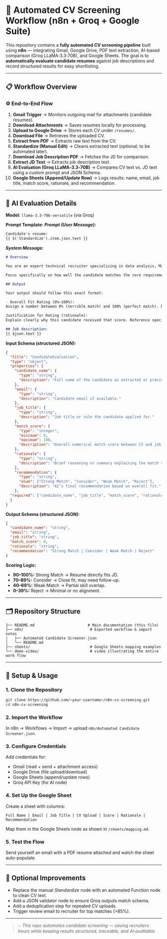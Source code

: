 # 🤖 Automated CV Screening Workflow (n8n + Groq + Google Suite)

This repository contains a **fully automated CV screening pipeline** built using **n8n** — integrating Gmail, Google Drive, PDF text extraction, AI-based comparison (Groq LLaMA‑3.3‑70B), and Google Sheets. The goal is to **automatically evaluate candidate resumes** against job descriptions and record structured results for easy shortlisting.

---

## 📋 Workflow Overview

### ⚙️ End-to-End Flow
1. **Gmail Trigger** → Monitors outgoing mail for attachments (candidate resumes).
2. **Download Attachments** → Saves resumes locally for processing.
3. **Upload to Google Drive** → Stores each CV under `/resumes/`.
4. **Download File** → Retrieves the uploaded CV.
5. **Extract from PDF** → Extracts raw text from the CV.
6. **Standardize (Manual Edit)** → Cleans extracted text (optional; to be automated later).
7. **Download Job Description PDF** → Fetches the JD for comparison.
8. **Extract JD Text** → Extracts job description text.
9. **AI Evaluation (Groq LLaMA‑3.3‑70B)** → Compares CV text vs. JD text using a custom prompt and JSON Schema.
10. **Google Sheets (Append/Update Row)** → Logs results: name, email, job title, match score, rationale, and recommendation.

---

## 🧠 AI Evaluation Details

**Model:** `llama-3.3-70b-versatile` (via Groq)

**Prompt Template:**
***Prompt (User Message):***
```markdown
Candidate's resume:
{{ $('Standardize').item.json.text }}
```

***System Message:***
```markdown
# Overview

You are an expert technical recruiter specializing in data analysis, Marketing, and software roles. You have been given a job description and a candidate resume. Your task is to analyze the resume in relation to the job description and provide a consistent JSON object containing a score and a brief rationale

Focus specifically on how well the candidate matches the core requirements and ideal profile outlined in the job description. Evaluate both technical skill alignment and business-context understanding. Use reasoning grounded in the actual content of the resume and job post – avoid making assumptions.

## Output

Your output should follow this exact format:

- Overall Fit Rating (0%–100%):
Assign a number between 0% (terrible match) and 100% (perfect match). Do not give decimals.

Justification for Rating (rationale):
Explain clearly why this candidate received that score. Reference specific resume content and how it aligns or doesn’t with the job description.

## Job description:
{{ $json.text }}
```

**Input Schema (structured JSON):**
```json
{
  "title": "CandidateEvaluation",
  "type": "object",
  "properties": {
    "candidate_name": {
      "type": "string",
      "description": "Full name of the candidate as extracted or provided."
    },
    "email": {
      "type": "string",
      "description": "Candidate email if available."
    },
    "job_title": {
      "type": "string",
      "description": "Job title or role the candidate applied for."
    },
    "match_score": {
      "type": "integer",
      "minimum": 0,
      "maximum": 100,
      "description": "Overall numerical match score between CV and job description (0%–100%)."
    },
    "rationale": {
      "type": "string",
      "description": "Brief reasoning or summary explaining the match score."
    },
    "recommendation": {
      "type": "string",
      "enum": ["Strong Match", "Consider", "Weak Match", "Reject"],
      "description": "AI’s final recommendation based on overall fit."
    },
  "required": ["candidate_name", "job_title", "match_score", "rationale", "recommendation"]
  }
}
```

**Output Schema (structured JSON):**
```json
{
  "candidate_name": "string",
  "email": "string",
  "job_title": "string",
  "match_score": 0,
  "rationale": "string",
  "recommendation": "Strong Match | Consider | Weak Match | Reject"
}
```

**Scoring Logic:**
- **90–100%:** Strong Match → Resume directly fits JD.
- **70–89%:** Consider → Close fit, may need follow-up.
- **40–69%:** Weak Match → Partial skill overlap.
- **0–39%:** Reject → Minimal or no alignment.

---

## 🗂️ Repository Structure
```
├── README.md                        # Main documentation (this file)
├── n8n/                              # Exported workflow & import notes
│   ├── Automated Candidate Screener.json
│   └── README.md
├── sheets/                           # Google Sheets mapping examples
└── demo-video/                       # video illustrating the entire work flow
```

---

## 🚀 Setup & Usage

### 1. **Clone the Repository**
```bash
git clone https://github.com/<your-username>/n8n-cv-screening.git
cd n8n-cv-screening
```

### 2. **Import the Workflow**
In n8n → Workflows → Import → upload `n8n/Automated Candidate Screener.json`.

### 3. **Configure Credentials**
Add credentials for:
- Gmail (read + send + attachment access)
- Google Drive (file upload/download)
- Google Sheets (append/update rows)
- Groq API Key (for AI node)

### 4. **Set Up the Google Sheet**
Create a sheet with columns:
```
Full Name | Email | Job Title | CV Upload | Score | Rationale | Recommendation
```
Map them in the Google Sheets node as shown in `/sheets/mapping.md`.

### 5. **Test the Flow**
Send yourself an email with a PDF resume attached and watch the sheet auto-populate.

---

## 🧩 Optional Improvements
- Replace the manual *Standardize* node with an automated Function node to clean CV text.
- Add a JSON validator node to ensure Groq outputs match schema.
- Add a deduplication step for repeated CV uploads.
- Trigger review email to recruiter for top matches (>85%).

---


> 💡 *This repo automates candidate screening — saving recruiters hours while keeping results structured, traceable, and AI‑auditable.*

